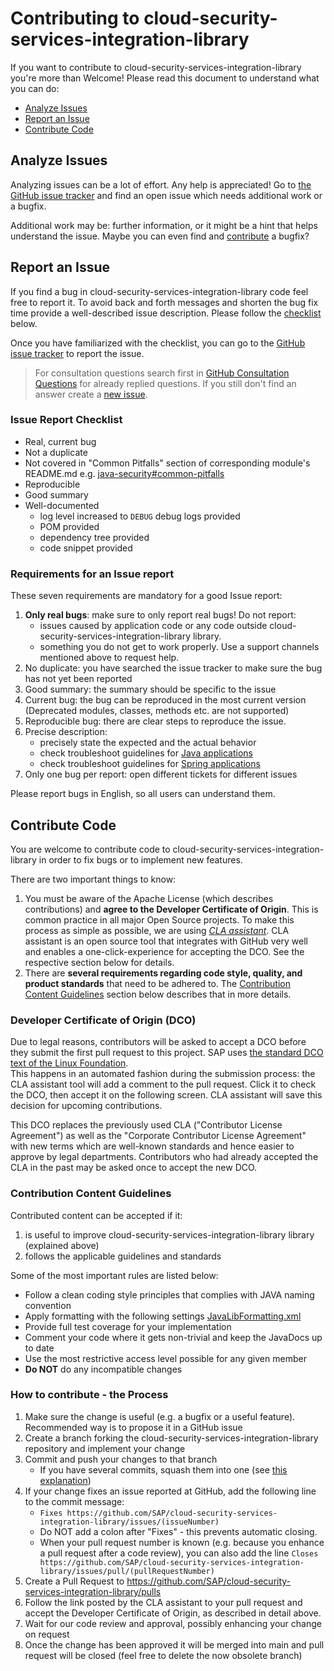 # Contributing to cloud-security-services-integration-library

If you want to contribute to cloud-security-services-integration-library you're more than Welcome! Please read this document to understand what you can do:
 * [Analyze Issues](#analyze-issues)
 * [Report an Issue](#report-an-issue)
 * [Contribute Code](#contribute-code)

## Analyze Issues

Analyzing issues can be a lot of effort. Any help is appreciated!
Go to [the GitHub issue tracker](https://github.com/SAP/cloud-security-services-integration-library/issues?state=open) and find an open issue which needs additional work or a bugfix.

Additional work may be: further information, or it might be a hint that helps understand the issue. Maybe you can even find and [contribute](#contribute-code) a bugfix?


## Report an Issue

If you find a bug in cloud-security-services-integration-library code feel free to report it.
To avoid back and forth messages and shorten the bug fix time provide a well-described issue description. Please follow the [checklist](#Issue-Report-Checklist) below.

Once you have familiarized with the checklist, you can go to the [GitHub issue tracker](https://github.com/SAP/cloud-security-services-integration-library/issues/new/choose) to report the issue.

> For consultation questions search first in [GitHub Consultation Questions](https://github.com/SAP/cloud-security-services-integration-library/issues?q=label%3Aconsultation+) for already replied questions. If you still don't find an answer create a [new issue](https://github.com/SAP/cloud-security-services-integration-library/issues/new?assignees=&labels=consultation&template=consultation-question.md&title=).

### Issue Report Checklist

 * Real, current bug
 * Not a duplicate
 * Not covered in "Common Pitfalls" section of corresponding module's README.md e.g. [java-security#common-pitfalls](/java-security/README.md#common-pitfalls)
 * Reproducible
 * Good summary
 * Well-documented
    * log level increased to `DEBUG` debug logs provided
    * POM provided
    * dependency tree provided
    * code snippet provided


### Requirements for an Issue report

These seven requirements are mandatory for a good Issue report:
1. **Only real bugs**: make sure to only report real bugs! Do not report:
   * issues caused by application code or any code outside cloud-security-services-integration-library library.
   * something you do not get to work properly. Use a support channels mentioned above to request help.
2. No duplicate: you have searched the issue tracker to make sure the bug has not yet been reported
3. Good summary: the summary should be specific to the issue
4. Current bug: the bug can be reproduced in the most current version (Deprecated modules, classes, methods etc. are not supported)
5. Reproducible bug: there are clear steps to reproduce the issue. 
6. Precise description:
   * precisely state the expected and the actual behavior
   * check troubleshoot guidelines for [Java applications](./java-security/README.md#troubleshooting) 
   * check troubleshoot guidelines for [Spring applications](./spring-security/README.md#troubleshooting)  
7. Only one bug per report: open different tickets for different issues

Please report bugs in English, so all users can understand them.


## Contribute Code

You are welcome to contribute code to cloud-security-services-integration-library in order to fix bugs or to implement new features.

There are two important things to know:

1.  You must be aware of the Apache License (which describes contributions) and **agree to the Developer Certificate of Origin**. This is common practice in all major Open Source projects. To make this process as simple as possible, we are using *[CLA assistant](https://cla-assistant.io/)*. CLA assistant is an open source tool that integrates with GitHub very well and enables a one-click-experience for accepting the DCO. See the respective section below for details.
2.  There are **several requirements regarding code style, quality, and product standards** that need to be adhered to. The [Contribution Content Guidelines](#Contribution-Content-Guidelines) section below describes that in more details.


### Developer Certificate of Origin (DCO)

Due to legal reasons, contributors will be asked to accept a DCO before they submit the first pull request to this project. SAP uses [the standard DCO text of the Linux Foundation](https://developercertificate.org/).  
This happens in an automated fashion during the submission process: the CLA assistant tool will add a comment to the pull request. Click it to check the DCO, then accept it on the following screen. CLA assistant will save this decision for upcoming contributions.

This DCO replaces the previously used CLA ("Contributor License Agreement") as well as the "Corporate Contributor License Agreement" with new terms which are well-known standards and hence easier to approve by legal departments. Contributors who had already accepted the CLA in the past may be asked once to accept the new DCO.


### Contribution Content Guidelines

Contributed content can be accepted if it:

1. is useful to improve cloud-security-services-integration-library library (explained above)
2. follows the applicable guidelines and standards

Some of the most important rules are listed below:

-   Follow a clean coding style principles that complies with JAVA naming convention
-   Apply formatting with the following settings [JavaLibFormatting.xml](./etc/JavaLibFormatting.xml)
-   Provide full test coverage for your implementation
-   Comment your code where it gets non-trivial and keep the JavaDocs up to date
-   Use the most restrictive access level possible for any given member
-   **Do NOT** do any incompatible changes

### How to contribute - the Process

1. Make sure the change is useful (e.g. a bugfix or a useful feature). Recommended way is to propose it in a GitHub issue
2. Create a branch forking the cloud-security-services-integration-library repository and implement your change
3. Commit and push your changes to that branch
    -   If you have several commits, squash them into one (see [this explanation](http://davidwalsh.name/squash-commits-git))
4. If your change fixes an issue reported at GitHub, add the following line to the commit message:
    - ```Fixes https://github.com/SAP/cloud-security-services-integration-library/issues/(issueNumber)```
    - Do NOT add a colon after "Fixes" - this prevents automatic closing.
    - When your pull request number is known (e.g. because you enhance a pull request after a code review), you can also add the line ```Closes https://github.com/SAP/cloud-security-services-integration-library/issues/pull/(pullRequestNumber)```
5. Create a Pull Request to https://github.com/SAP/cloud-security-services-integration-library/pulls
6. Follow the link posted by the CLA assistant to your pull request and accept the Developer Certificate of Origin, as described in detail above.
7. Wait for our code review and approval, possibly enhancing your change on request
8. Once the change has been approved it will be merged into main and pull request will be closed (feel free to delete the now obsolete branch)